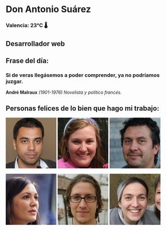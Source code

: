 # Don Antonio Suárez
### Valencia:  23°C 🌡️
## Desarrollador web
## Frase del día:
<!-- START QUOTE -->
### Si de veras llegásemos a poder comprender, ya no podríamos juzgar.
**André Malraux** *(1901-1976) Novelista y político francés.*
<!-- END QUOTE -->






## Personas felices de lo bien que hago mi trabajo:

<p float="left">
  <img src="src/image_0.png" width="32%" />
  <img src="src/image_1.png" width="32%" /> 
  <img src="src/image_2.png" width="32%" />
</p>
<p float="left">
  <img src="src/image_3.png" width="32%" />
  <img src="src/image_4.png" width="32%" /> 
  <img src="src/image_5.png" width="32%" />
</p>